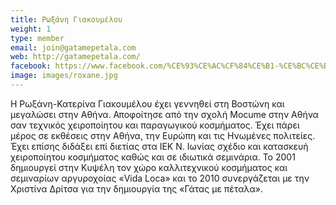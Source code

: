 ```yaml
---
title: Ρωξάνη Γιακουμέλου 
weight: 1
type: member
email: join@gatamepetala.com
web: http://gatamepetala.com/
facebook: https://www.facebook.com/%CE%93%CE%AC%CF%84%CE%B1-%CE%BC%CE%B5-%CE%A0%CE%AD%CF%84%CE%B1%CE%BB%CE%B1-433587533392442/
image: images/roxane.jpg
---
```


Η Ρωξάνη-Κατερίνα Γιακουμέλου έχει γεννηθεί στη Βοστώνη και μεγαλώσει στην Αθήνα. Αποφοίτησε από την σχολή Mocume στην Αθήνα σαν τεχνικός χειροποίητου και παραγωγικού κοσμήματος. Έχει πάρει μέρος σε εκθέσεις στην Αθήνα, την Ευρώπη και τις Ηνωμένες πολιτείες. Έχει επίσης διδάξει επί διετίας στα ΙΕΚ Ν. Ιωνίας σχέδιο και κατασκευή χειροποίητου κοσμήματος καθώς και σε ιδιωτικά σεμινάρια. Το 2001 δημιουργεί στην Κυψέλη τον χώρο καλλιτεχνικού κοσμήματος και σεμιναρίων αργυροχοίας «Vida Loca» και το 2010 συνεργάζεται με την Χριστίνα Δρίτσα για την δημιουργία της «Γάτας με πέταλα». 